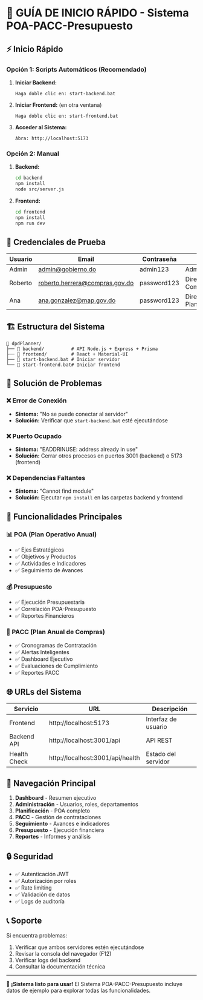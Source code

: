 # 🚀 GUÍA DE INICIO RÁPIDO - Sistema POA-PACC-Presupuesto

## ⚡ Inicio Rápido

### Opción 1: Scripts Automáticos (Recomendado)

1. **Iniciar Backend:**
   ```
   Haga doble clic en: start-backend.bat
   ```

2. **Iniciar Frontend:** (en otra ventana)
   ```
   Haga doble clic en: start-frontend.bat
   ```

3. **Acceder al Sistema:**
   ```
   Abra: http://localhost:5173
   ```

### Opción 2: Manual

1. **Backend:**
   ```bash
   cd backend
   npm install
   node src/server.js
   ```

2. **Frontend:**
   ```bash
   cd frontend
   npm install
   npm run dev
   ```

## 🔐 Credenciales de Prueba

| Usuario | Email | Contraseña | Rol |
|---------|-------|------------|-----|
| Admin | admin@gobierno.do | admin123 | Administrador |
| Roberto | roberto.herrera@compras.gov.do | password123 | Director Compras |
| Ana | ana.gonzalez@map.gov.do | password123 | Directora Planificación |

## 🏗️ Estructura del Sistema

```
📁 dpdPlanner/
├── 📁 backend/          # API Node.js + Express + Prisma
├── 📁 frontend/         # React + Material-UI
├── 🚀 start-backend.bat # Iniciar servidor
└── 🚀 start-frontend.bat# Iniciar frontend
```

## 🔧 Solución de Problemas

### ❌ Error de Conexión
- **Síntoma:** "No se puede conectar al servidor"
- **Solución:** Verificar que `start-backend.bat` esté ejecutándose

### ❌ Puerto Ocupado
- **Síntoma:** "EADDRINUSE: address already in use"
- **Solución:** Cerrar otros procesos en puertos 3001 (backend) o 5173 (frontend)

### ❌ Dependencias Faltantes
- **Síntoma:** "Cannot find module"
- **Solución:** Ejecutar `npm install` en las carpetas backend y frontend

## 🎯 Funcionalidades Principales

### 📊 POA (Plan Operativo Anual)
- ✅ Ejes Estratégicos
- ✅ Objetivos y Productos
- ✅ Actividades e Indicadores
- ✅ Seguimiento de Avances

### 💰 Presupuesto
- ✅ Ejecución Presupuestaria
- ✅ Correlación POA-Presupuesto
- ✅ Reportes Financieros

### 🛒 PACC (Plan Anual de Compras)
- ✅ Cronogramas de Contratación
- ✅ Alertas Inteligentes
- ✅ Dashboard Ejecutivo
- ✅ Evaluaciones de Cumplimiento
- ✅ Reportes PACC

## 🌐 URLs del Sistema

| Servicio | URL | Descripción |
|----------|-----|-------------|
| Frontend | http://localhost:5173 | Interfaz de usuario |
| Backend API | http://localhost:3001/api | API REST |
| Health Check | http://localhost:3001/api/health | Estado del servidor |

## 📱 Navegación Principal

1. **Dashboard** - Resumen ejecutivo
2. **Administración** - Usuarios, roles, departamentos
3. **Planificación** - POA completo
4. **PACC** - Gestión de contrataciones
5. **Seguimiento** - Avances e indicadores
6. **Presupuesto** - Ejecución financiera
7. **Reportes** - Informes y análisis

## 🔒 Seguridad

- ✅ Autenticación JWT
- ✅ Autorización por roles
- ✅ Rate limiting
- ✅ Validación de datos
- ✅ Logs de auditoría

## 📞 Soporte

Si encuentra problemas:

1. Verificar que ambos servidores estén ejecutándose
2. Revisar la consola del navegador (F12)
3. Verificar logs del backend
4. Consultar la documentación técnica

---

**🎉 ¡Sistema listo para usar!** El Sistema POA-PACC-Presupuesto incluye datos de ejemplo para explorar todas las funcionalidades.
